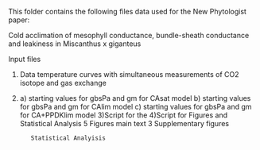 This folder contains the following files data used for the New Phytologist paper:


Cold acclimation of mesophyll conductance, bundle-sheath conductance and leakiness in Miscanthus x giganteus

Input files
  1) Data temperature curves with simultaneous measurements of CO2 isotope and gas exchange
  2) a) starting values for gbsPa and gm for CAsat model
     b) starting values for gbsPa and gm for CAlim model
     c) starting values for gbsPa and gm for CA+PPDKlim model
  3)Script for the 
  4)Script for Figures and Statistical Analysis
            5 Figures main text
            3 Supplementary figures
            
            Statistical Analyisis
